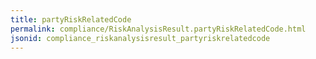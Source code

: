 ```yaml
---
title: partyRiskRelatedCode
permalink: compliance/RiskAnalysisResult.partyRiskRelatedCode.html
jsonid: compliance_riskanalysisresult_partyriskrelatedcode
---
```

